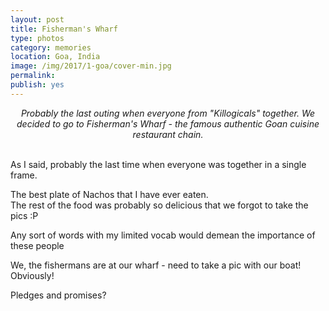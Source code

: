 ```yaml
---
layout: post
title: Fisherman's Wharf
type: photos
category: memories
location: Goa, India
image: /img/2017/1-goa/cover-min.jpg 
permalink: 
publish: yes
---
```

<!-- http://compressjpeg.com -->
<!-- http://compressimage.toolur.com/ 1024, 400-->
<center>
<i>
Probably the last outing when everyone from "Killogicals" together. We decided to go to Fisherman's Wharf - the famous authentic Goan cuisine restaurant chain.
</i>
</center>
<br>
<p class="center"><img src="{{site.baseurl}}/img/2017/1-goa/cover.jpg" alt="">As I said, probably the last time when everyone was together in a single frame.</p>

<p class="center"><img src="{{site.baseurl}}/img/2017/1-goa/1.jpg" alt="">The best plate of Nachos that I have ever eaten. <br>The rest of the food was probably so delicious that we forgot to take the pics :P</p>

<p class="center"><img src="{{site.baseurl}}/img/2017/1-goa/2.jpg" alt="">Any sort of words with my limited vocab would demean the importance of these people</p>

<p class="center"><img src="{{site.baseurl}}/img/2017/1-goa/3.jpg" alt="">We, the fishermans are at our wharf - need to take a pic with our boat! Obviously!</p>

<p class="center"><img src="{{site.baseurl}}/img/2017/1-goa/4.jpg" alt="">Pledges and promises?</p>


